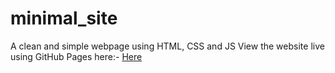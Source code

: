 # minimal_site
A clean and simple webpage using HTML, CSS and JS
 View the website live using GitHub Pages here:- <a href="https://okenhaha.github.io/minimal_site/" target="_blank">Here</a>
